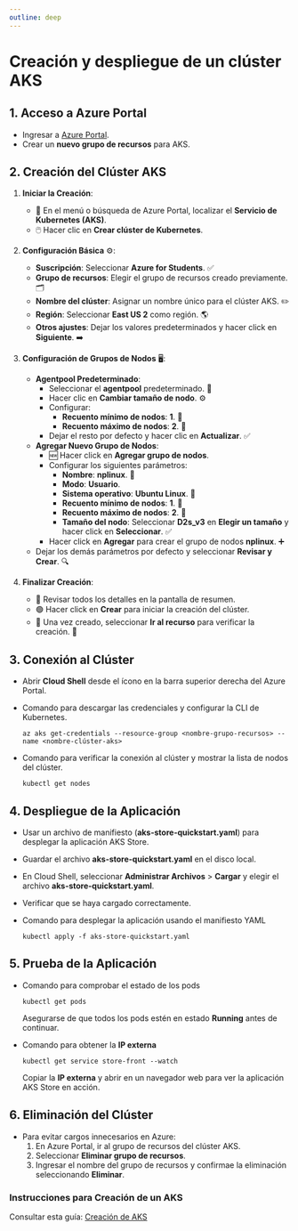 ```yaml
---
outline: deep
---
```


# Creación y despliegue de un clúster AKS

## 1. Acceso a Azure Portal
- Ingresar a [Azure Portal](https://aka.ms/azureportal).
- Crear un **nuevo grupo de recursos** para AKS.


## 2. Creación del Clúster AKS


1. **Iniciar la Creación**:
   - 📌 En el menú o búsqueda de Azure Portal, localizar el **Servicio de Kubernetes (AKS)**.
   - 🖱️ Hacer clic en **Crear clúster de Kubernetes**.

2. **Configuración Básica** ⚙️:
   - **Suscripción**: Seleccionar **Azure for Students**. ✅
   - **Grupo de recursos**: Elegir el grupo de recursos creado previamente. 🗂️
   - **Nombre del clúster**: Asignar un nombre único para el clúster AKS. ✏️
   - **Región**: Seleccionar **East US 2** como región. 🌎
   - **Otros ajustes**: Dejar los valores predeterminados y hacer click en **Siguiente**. ➡️

3. **Configuración de Grupos de Nodos** 🖥️:
   - **Agentpool Predeterminado**:
     - Seleccionar el **agentpool** predeterminado. 🔧
     - Hacer clic en **Cambiar tamaño de nodo**. ⚙️
     - Configurar:
       - **Recuento mínimo de nodos**: **1**. 🔽
       - **Recuento máximo de nodos**: **2**. 🔼
     - Dejar el resto por defecto y hacer clic en **Actualizar**. ✅
   - **Agregar Nuevo Grupo de Nodos**:
     - 🆕 Hacer click en **Agregar grupo de nodos**.
     - Configurar los siguientes parámetros:
       - **Nombre**: **nplinux**. 🐧
       - **Modo**: **Usuario**.
       - **Sistema operativo**: **Ubuntu Linux**. 🐧
       - **Recuento mínimo de nodos**: **1**. 🔽
       - **Recuento máximo de nodos**: **2**. 🔼
       - **Tamaño del nodo**: Seleccionar **D2s_v3** en **Elegir un tamaño** y hacer click en **Seleccionar**. ✅
     - Hacer click en **Agregar** para crear el grupo de nodos **nplinux**. ➕
   - Dejar los demás parámetros por defecto y seleccionar **Revisar y Crear**. 🔍

4. **Finalizar Creación**:
   - 📝 Revisar todos los detalles en la pantalla de resumen.
   - 🟢 Hacer click en **Crear** para iniciar la creación del clúster.
   - 🏁 Una vez creado, seleccionar **Ir al recurso** para verificar la creación. 🎉


## 3. Conexión al Clúster

- Abrir **Cloud Shell** desde el ícono en la barra superior derecha del Azure Portal.
- Comando para descargar las credenciales y configurar la CLI de Kubernetes. 
  ```
  az aks get-credentials --resource-group <nombre-grupo-recursos> --name <nombre-clúster-aks>
  ```

- Comando para verificar la conexión al clúster y mostrar la lista de nodos del clúster. 
  ```
  kubectl get nodes
  ```


## 4. Despliegue de la Aplicación

- Usar un archivo de manifiesto (**aks-store-quickstart.yaml**) para desplegar la aplicación AKS Store.
- Guardar el archivo **aks-store-quickstart.yaml** en el disco local.
- En Cloud Shell, seleccionar **Administrar Archivos** > **Cargar** y elegir el archivo **aks-store-quickstart.yaml**.
- Verificar que se haya cargado correctamente.

- Comando para desplegar la aplicación usando el manifiesto YAML  
  ```
  kubectl apply -f aks-store-quickstart.yaml
  ```


## 5. Prueba de la Aplicación

- Comando para comprobar el estado de los pods
  ```
  kubectl get pods
  ```
  Asegurarse de que todos los pods estén en estado **Running** antes de continuar.

- Comando para obtener la **IP externa** 
  ```
  kubectl get service store-front --watch
  ```
  Copiar la **IP externa** y abrir en un navegador web para ver la aplicación AKS Store en acción.


## 6. Eliminación del Clúster

- Para evitar cargos innecesarios en Azure:
  1. En Azure Portal, ir al grupo de recursos del clúster AKS.
  2. Seleccionar **Eliminar grupo de recursos**.
  3. Ingresar el nombre del grupo de recursos y confirmae la eliminación seleccionando **Eliminar**.



### Instrucciones para Creación de un AKS

Consultar esta guía: <a href="https://drive.google.com/file/d/1YdMylTS1FnffqImHnHVm_7u86i42vKAi/view?usp=drive_link" target="_blank">Creación de AKS</a> 